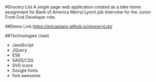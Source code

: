 #Grocery List
A single page web application created as a take home assignment for Bank of America Merryl Lynch job interview for the Junior Front End Developer role.

##Demo Link
https://ericapiano.github.io/groceryList/

##Technologies Used

- JavaScript
- JQuery
- ES6
- SASS/CSS
- SVG icons
- Google fonts
- font awesome
